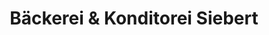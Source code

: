 ---
title: "Bäckerei & Konditorei Siebert"
url: /berlin/baeckerei-und-konditorei-siebert/
shop: Bäckerei
---